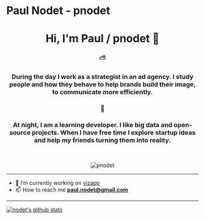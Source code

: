 # Paul Nodet - pnodet

<h1 align="center">Hi, I'm Paul / pnodet 👋</h1>

<h3 align="center">⛅️</h3>
<h3 align="center">During the day I work as a strategist in an ad agency. I study people and how they behave to help brands build their image, to communicate more efficiently.</h3>

<h3 align="center">🌙</h3>
<h3 align="center">At night, I am a learning developer. I like big data and open-source projects. When I have free time I explore startup ideas and help my friends turning them into reality.</h3>
<br>
<p align="center"> <img src="https://komarev.com/ghpvc/?username=pnodet" alt="pnodet" /> </p>

---

- 🔭 I’m currently working on [vizapp](https://app.vizapp.fr/)
- 📫 How to reach me **paul.nodet@gmail.com**

---

[![nodet's github stats](https://github-readme-stats.vercel.app/api?username=pnodet&hide=stars&include_all_commits=true&count_private=true&show_icons=true)](https://github.com/anuraghazra/github-readme-stats)
